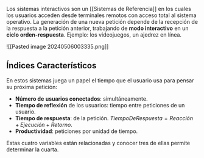 Los sistemas interactivos son un [[Sistemas de Referencia]] en los cuales los usuarios acceden desde terminales remotos con acceso total al sistema operativo. La generación de una nueva petición depende de la recepción de la respuesta a la petición anterior, trabajando de **modo interactivo** en un **ciclo orden-respuesta**. Ejemplo: los videojuegos, un ajedrez en línea.

![[Pasted image 20240506003335.png]]

## Índices Característicos

En estos sistemas juega un papel el tiempo que el usuario usa para pensar su próxima petición:
- **Número de** **usuarios conectados**: simultáneamente.
- **Tiempo de reflexión** de los usuarios: tiempo entre peticiones de un usuario.
- **Tiempo de respuesta**: de la petición. $TiempoDeRespuesta = Reacción +Ejecución+Retorno$.
- **Productividad**: peticiones por unidad de tiempo.

Estas cuatro variables están relacionadas y conocer tres de ellas permite determinar la cuarta.